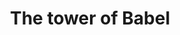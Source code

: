 ---
pid: ch629
title: The tower of Babel
location_transcription: Movable, Multiple
coordinates: "[-75.164134382866, 39.952823021249]"
zipcode: '12583'
gen_neighborhood: 
neighborhood: 
outside_phl: 'Tivoli NY '
age: '22'
age_range: 20-29
instagram: 
image_file_name: ch_629.jpg
proposal_transcription: trash, treasure, personal belongings. Begin with cubes of
  land-fill bound trash. Let the community build & destroy it freely
topic: Environment
topic_summary: '0'
type: Other No Form
keywords_other: trash
credit: Liv Hardy
image_labels: 
twitter: 
facebook: 
permalink: "/monuments/ch629/"
layout: item-page
---
